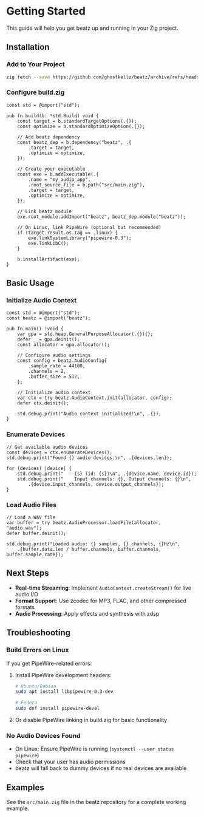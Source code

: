 # Getting Started

This guide will help you get beatz up and running in your Zig project.

## Installation

### Add to Your Project

```bash
zig fetch --save https://github.com/ghostkellz/beatz/archive/refs/heads/main.tar.gz
```

### Configure build.zig

```zig
const std = @import("std");

pub fn build(b: *std.Build) void {
    const target = b.standardTargetOptions(.{});
    const optimize = b.standardOptimizeOption(.{});

    // Add beatz dependency
    const beatz_dep = b.dependency("beatz", .{
        .target = target,
        .optimize = optimize,
    });

    // Create your executable
    const exe = b.addExecutable(.{
        .name = "my_audio_app",
        .root_source_file = b.path("src/main.zig"),
        .target = target,
        .optimize = optimize,
    });

    // Link beatz module
    exe.root_module.addImport("beatz", beatz_dep.module("beatz"));

    // On Linux, link PipeWire (optional but recommended)
    if (target.result.os.tag == .linux) {
        exe.linkSystemLibrary("pipewire-0.3");
        exe.linkLibC();
    }

    b.installArtifact(exe);
}
```

## Basic Usage

### Initialize Audio Context

```zig
const std = @import("std");
const beatz = @import("beatz");

pub fn main() !void {
    var gpa = std.heap.GeneralPurposeAllocator(.{}){};
    defer _ = gpa.deinit();
    const allocator = gpa.allocator();

    // Configure audio settings
    const config = beatz.AudioConfig{
        .sample_rate = 44100,
        .channels = 2,
        .buffer_size = 512,
    };

    // Initialize audio context
    var ctx = try beatz.AudioContext.init(allocator, config);
    defer ctx.deinit();

    std.debug.print("Audio context initialized!\n", .{});
}
```

### Enumerate Devices

```zig
// Get available audio devices
const devices = ctx.enumerateDevices();
std.debug.print("Found {} audio devices:\n", .{devices.len});

for (devices) |device| {
    std.debug.print("  - {s} (id: {s})\n", .{device.name, device.id});
    std.debug.print("    Input channels: {}, Output channels: {}\n",
        .{device.input_channels, device.output_channels});
}
```

### Load Audio Files

```zig
// Load a WAV file
var buffer = try beatz.AudioProcessor.loadFile(allocator, "audio.wav");
defer buffer.deinit();

std.debug.print("Loaded audio: {} samples, {} channels, {}Hz\n",
    .{buffer.data.len / buffer.channels, buffer.channels, buffer.sample_rate});
```

## Next Steps

- **Real-time Streaming**: Implement `AudioContext.createStream()` for live audio I/O
- **Format Support**: Use zcodec for MP3, FLAC, and other compressed formats
- **Audio Processing**: Apply effects and synthesis with zdsp

## Troubleshooting

### Build Errors on Linux

If you get PipeWire-related errors:

1. Install PipeWire development headers:
   ```bash
   # Ubuntu/Debian
   sudo apt install libpipewire-0.3-dev

   # Fedora
   sudo dnf install pipewire-devel
   ```

2. Or disable PipeWire linking in build.zig for basic functionality

### No Audio Devices Found

- On Linux: Ensure PipeWire is running (`systemctl --user status pipewire`)
- Check that your user has audio permissions
- beatz will fall back to dummy devices if no real devices are available

## Examples

See the `src/main.zig` file in the beatz repository for a complete working example.